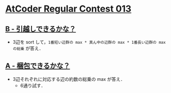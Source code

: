 # [AtCoder Regular Contest 013](https://atcoder.jp/contests/arc013/tasks)

## [B - 引越しできるかな？](https://atcoder.jp/contests/arc013/tasks/arc013_2)
- 3辺を sort して，`1番短い辺群の max * 真ん中の辺群の max * 1番長い辺群の max の総乗` が答え．

## [A - 梱包できるかな？](https://atcoder.jp/contests/arc013/tasks/arc013_1)
- 3辺それぞれに対応する辺の約数の総乗の max が答え．
    - 6通り試す．

